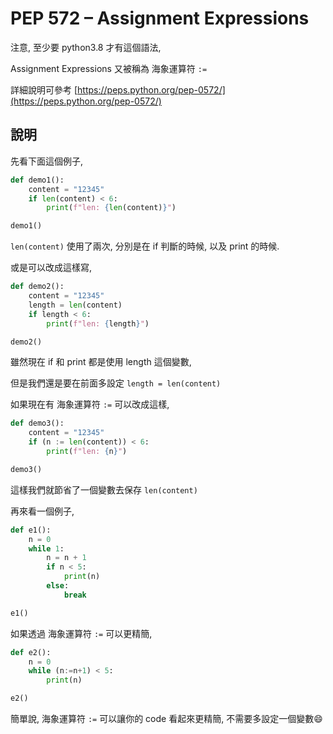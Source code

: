 # PEP 572 – Assignment Expressions

注意, 至少要 python3.8 才有這個語法,

Assignment Expressions 又被稱為 海象運算符 `:=`

詳細說明可參考 [https://peps.python.org/pep-0572/](https://peps.python.org/pep-0572/)

## 說明

先看下面這個例子,

```python
def demo1():
    content = "12345"
    if len(content) < 6:
        print(f"len: {len(content)}")

demo1()
```

`len(content)` 使用了兩次, 分別是在 if 判斷的時候, 以及 print 的時候.

或是可以改成這樣寫,

```python
def demo2():
    content = "12345"
    length = len(content)
    if length < 6:
        print(f"len: {length}")

demo2()
```

雖然現在 if 和 print 都是使用 length 這個變數,

但是我們還是要在前面多設定 `length = len(content)`

如果現在有 海象運算符 `:=` 可以改成這樣,

```python
def demo3():
    content = "12345"
    if (n := len(content)) < 6:
        print(f"len: {n}")

demo3()
```

這樣我們就節省了一個變數去保存 `len(content)`

再來看一個例子,

```python
def e1():
    n = 0
    while 1:
        n = n + 1
        if n < 5:
            print(n)
        else:
            break

e1()
```

如果透過 海象運算符 `:=` 可以更精簡,

```python
def e2():
    n = 0
    while (n:=n+1) < 5:
        print(n)

e2()
```

簡單說, 海象運算符 `:=` 可以讓你的 code 看起來更精簡, 不需要多設定一個變數:smile: